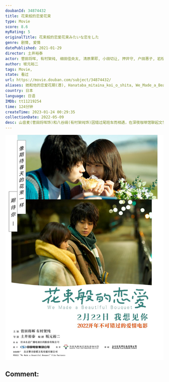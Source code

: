 ```yaml
---
doubanId: 34874432
title: 花束般的恋爱花束
type: Movie
score: 8.6
myRating: 5
originalTitle: 花束般的恋爱花束みたいな恋をした
genre: 剧情, 爱情
datePublished: 2021-01-29
director: 土井裕泰
actor: 菅田将晖, 有村架纯, 细田佳央太, 清原果耶, 小田切让, 押井守, 户田惠子, 岩松了, 小林薰, 韩英惠, 中崎敏, 小久保寿人, 泷内公美, 森优作, 古川琴音, 篠原悠伸, 八木亚里纱, 佐藤宽太, 岡部敬史, 萩原实里, 福山翔大, 萩原利久, 片山友希, 宇野祥平, 佐藤玲, 水泽绅吾, 穗志萌香, 池田良, 大下浩人, 铃木晋介, 金子清文, 高桥周平
author: 坂元裕二
tags: Movie, 
state: 看过
url: https://movie.douban.com/subject/34874432/
aliases: 她和他的恋爱花期(港), Hanataba_mitaina_koi_o_shita, We_Made_a_Beautiful_Bouquet, I_Fell_in_Love_Like_A_Flower_Bouquet, 爱如花束_恋恋不忘
country: 日本
language: 日语
IMDb: tt11219254
time: 124分钟
createTime: 2023-01-24 00:29:35
collectionDate: 2022-05-09
desc: 山音麦(菅田将晖饰)和八谷绢(有村架纯饰)因错过尾班车而相遇，在深夜咖啡馆聊起文学、电影和音乐，喜好竟奇蹟地相似，二人瞬间坠入爱河。他们毕业后开始一边兼职工作，一边开始同居生活，更一起养拾...
---
```


![image](assets/p2868462052.jpg)

Comment: 
---

